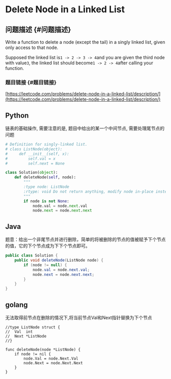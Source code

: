 # Delete Node in a Linked List

## 问题描述 {#问题描述}

Write a function to delete a node \(except the tail\) in a singly linked list, given only access to that node.

Supposed the linked list is`1 -> 2 -> 3 -> 4`and you are given the third node with value`3`, the linked list should become`1 -> 2 -> 4`after calling your function.

### 题目链接 {#题目链接}

[https://leetcode.com/problems/delete-node-in-a-linked-list/description/](https://leetcode.com/problems/delete-node-in-a-linked-list/description/)

## Python

链表的基础操作, 需要注意的是, 题目中给出的某一个中间节点, 需要处理尾节点的问题

```python
# Definition for singly-linked list.
# class ListNode(object):
#     def __init__(self, x):
#         self.val = x
#         self.next = None

class Solution(object):
    def deleteNode(self, node):
        """
        :type node: ListNode
        :rtype: void Do not return anything, modify node in-place instead.
        """
        if node is not None:
            node.val = node.next.val
            node.next = node.next.next
```

## Java

题意：给出一个非尾节点并进行删除，简单的将被删除的节点的值被赋予下个节点的值，它的下个节点成为下下个节点即可。

```java
public class Solution {
    public void deleteNode(ListNode node) {
        if (node != null) {
            node.val = node.next.val;
            node.next = node.next.next;
        }
    }
}
```


## golang

无法取得前节点在删除的情况下,将当前节点Val和Next指针替换为下个节点

```golang
//type ListNode struct {
//  Val  int
//  Next *ListNode
//}

func deleteNode(node *ListNode) {
    if node != nil {
        node.Val = node.Next.Val
        node.Next = node.Next.Next
    }
}
```
